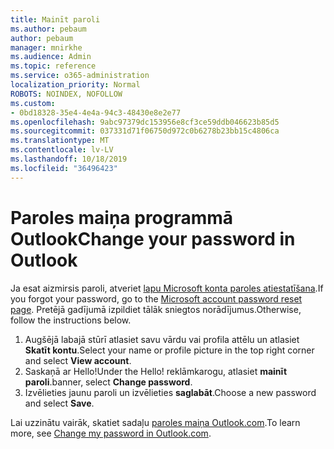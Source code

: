 ```yaml
---
title: Mainīt paroli
ms.author: pebaum
author: pebaum
manager: mnirkhe
ms.audience: Admin
ms.topic: reference
ms.service: o365-administration
localization_priority: Normal
ROBOTS: NOINDEX, NOFOLLOW
ms.custom:
- 0bd18328-35e4-4e4a-94c3-48430e8e2e77
ms.openlocfilehash: 9abc97379dc153956e8cf3ce59ddb046623b85d5
ms.sourcegitcommit: 037331d71f06750d972c0b6278b23bb15c4806ca
ms.translationtype: MT
ms.contentlocale: lv-LV
ms.lasthandoff: 10/18/2019
ms.locfileid: "36496423"
---
```

# <a name="change-your-password-in-outlook"></a><span data-ttu-id="319c9-102">Paroles maiņa programmā Outlook</span><span class="sxs-lookup"><span data-stu-id="319c9-102">Change your password in Outlook</span></span>

<span data-ttu-id="319c9-103">Ja esat aizmirsis paroli, atveriet [lapu Microsoft konta paroles atiestatīšana](https://go.microsoft.com/fwlink/p/?linkid=841909).</span><span class="sxs-lookup"><span data-stu-id="319c9-103">If you forgot your password, go to the [Microsoft account password reset page](https://go.microsoft.com/fwlink/p/?linkid=841909).</span></span> <span data-ttu-id="319c9-104">Pretējā gadījumā izpildiet tālāk sniegtos norādījumus.</span><span class="sxs-lookup"><span data-stu-id="319c9-104">Otherwise, follow the instructions below.</span></span>
  
1. <span data-ttu-id="319c9-105">Augšējā labajā stūrī atlasiet savu vārdu vai profila attēlu un atlasiet **Skatīt kontu**.</span><span class="sxs-lookup"><span data-stu-id="319c9-105">Select your name or profile picture in the top right corner and select **View account**.</span></span>
2. <span data-ttu-id="319c9-106">Saskaņā ar Hello!</span><span class="sxs-lookup"><span data-stu-id="319c9-106">Under the Hello!</span></span> <span data-ttu-id="319c9-107">reklāmkarogu, atlasiet **mainīt paroli**.</span><span class="sxs-lookup"><span data-stu-id="319c9-107">banner, select **Change password**.</span></span>
3. <span data-ttu-id="319c9-108">Izvēlieties jaunu paroli un izvēlieties **saglabāt**.</span><span class="sxs-lookup"><span data-stu-id="319c9-108">Choose a new password and select **Save**.</span></span>

<span data-ttu-id="319c9-109">Lai uzzinātu vairāk, skatiet sadaļu [paroles maiņa Outlook.com](https://support.office.com/article/2138d690-811c-4545-b2f3-e4dbe80c9735.aspx).</span><span class="sxs-lookup"><span data-stu-id="319c9-109">To learn more, see [Change my password in Outlook.com](https://support.office.com/article/2138d690-811c-4545-b2f3-e4dbe80c9735.aspx).</span></span>